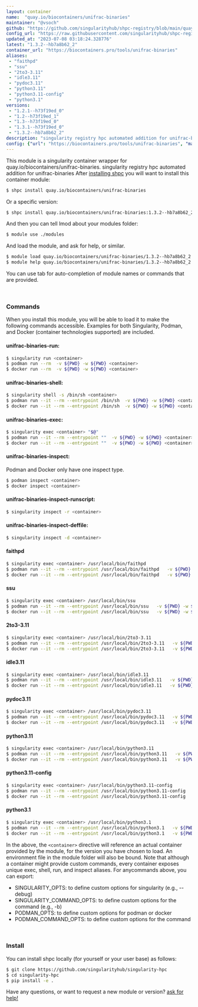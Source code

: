 ```yaml
---
layout: container
name:  "quay.io/biocontainers/unifrac-binaries"
maintainer: "@vsoch"
github: "https://github.com/singularityhub/shpc-registry/blob/main/quay.io/biocontainers/unifrac-binaries/container.yaml"
config_url: "https://raw.githubusercontent.com/singularityhub/shpc-registry/main/quay.io/biocontainers/unifrac-binaries/container.yaml"
updated_at: "2023-07-08 03:18:24.328776"
latest: "1.3.2--hb7a8b62_2"
container_url: "https://biocontainers.pro/tools/unifrac-binaries"
aliases:
 - "faithpd"
 - "ssu"
 - "2to3-3.11"
 - "idle3.11"
 - "pydoc3.11"
 - "python3.11"
 - "python3.11-config"
 - "python3.1"
versions:
 - "1.2.1--h73f19ed_0"
 - "1.2--h73f19ed_1"
 - "1.3--h73f19ed_0"
 - "1.3.1--h73f19ed_0"
 - "1.3.2--hb7a8b62_2"
description: "singularity registry hpc automated addition for unifrac-binaries"
config: {"url": "https://biocontainers.pro/tools/unifrac-binaries", "maintainer": "@vsoch", "description": "singularity registry hpc automated addition for unifrac-binaries", "latest": {"1.3.2--hb7a8b62_2": "sha256:2e9d25bf4ee145311464aa55e0fda00120130db35e6bfe4d8c50262673e44190"}, "tags": {"1.2.1--h73f19ed_0": "sha256:a50076a5c603fd35b838dc8fa34e9795286f20cfe6963e436ac4ac1a715aff82", "1.2--h73f19ed_1": "sha256:abf06bfaa768b6445729da95163f7d2cb5de0ed24a342f8cdf0abf627f0a668e", "1.3--h73f19ed_0": "sha256:0f4151fe3507771bd2c253dc60dfc76b52d22cecfbcfa84e05883f31d5676107", "1.3.1--h73f19ed_0": "sha256:160867dc5dbf8f102827dabf330f59d0ef4fcef94d2ab3b51f7b600a3539d773", "1.3.2--hb7a8b62_2": "sha256:2e9d25bf4ee145311464aa55e0fda00120130db35e6bfe4d8c50262673e44190"}, "docker": "quay.io/biocontainers/unifrac-binaries", "aliases": {"faithpd": "/usr/local/bin/faithpd", "ssu": "/usr/local/bin/ssu", "2to3-3.11": "/usr/local/bin/2to3-3.11", "idle3.11": "/usr/local/bin/idle3.11", "pydoc3.11": "/usr/local/bin/pydoc3.11", "python3.11": "/usr/local/bin/python3.11", "python3.11-config": "/usr/local/bin/python3.11-config", "python3.1": "/usr/local/bin/python3.1"}}
---
```


This module is a singularity container wrapper for quay.io/biocontainers/unifrac-binaries.
singularity registry hpc automated addition for unifrac-binaries
After [installing shpc](#install) you will want to install this container module:


```bash
$ shpc install quay.io/biocontainers/unifrac-binaries
```

Or a specific version:

```bash
$ shpc install quay.io/biocontainers/unifrac-binaries:1.3.2--hb7a8b62_2
```

And then you can tell lmod about your modules folder:

```bash
$ module use ./modules
```

And load the module, and ask for help, or similar.

```bash
$ module load quay.io/biocontainers/unifrac-binaries/1.3.2--hb7a8b62_2
$ module help quay.io/biocontainers/unifrac-binaries/1.3.2--hb7a8b62_2
```

You can use tab for auto-completion of module names or commands that are provided.

<br>

### Commands

When you install this module, you will be able to load it to make the following commands accessible.
Examples for both Singularity, Podman, and Docker (container technologies supported) are included.

#### unifrac-binaries-run:

```bash
$ singularity run <container>
$ podman run --rm  -v ${PWD} -w ${PWD} <container>
$ docker run --rm  -v ${PWD} -w ${PWD} <container>
```

#### unifrac-binaries-shell:

```bash
$ singularity shell -s /bin/sh <container>
$ podman run --it --rm --entrypoint /bin/sh  -v ${PWD} -w ${PWD} <container>
$ docker run --it --rm --entrypoint /bin/sh  -v ${PWD} -w ${PWD} <container>
```

#### unifrac-binaries-exec:

```bash
$ singularity exec <container> "$@"
$ podman run --it --rm --entrypoint ""  -v ${PWD} -w ${PWD} <container> "$@"
$ docker run --it --rm --entrypoint ""  -v ${PWD} -w ${PWD} <container> "$@"
```

#### unifrac-binaries-inspect:

Podman and Docker only have one inspect type.

```bash
$ podman inspect <container>
$ docker inspect <container>
```

#### unifrac-binaries-inspect-runscript:

```bash
$ singularity inspect -r <container>
```

#### unifrac-binaries-inspect-deffile:

```bash
$ singularity inspect -d <container>
```


#### faithpd

```bash
$ singularity exec <container> /usr/local/bin/faithpd
$ podman run --it --rm --entrypoint /usr/local/bin/faithpd   -v ${PWD} -w ${PWD} <container> -c " $@"
$ docker run --it --rm --entrypoint /usr/local/bin/faithpd   -v ${PWD} -w ${PWD} <container> -c " $@"
```


#### ssu

```bash
$ singularity exec <container> /usr/local/bin/ssu
$ podman run --it --rm --entrypoint /usr/local/bin/ssu   -v ${PWD} -w ${PWD} <container> -c " $@"
$ docker run --it --rm --entrypoint /usr/local/bin/ssu   -v ${PWD} -w ${PWD} <container> -c " $@"
```


#### 2to3-3.11

```bash
$ singularity exec <container> /usr/local/bin/2to3-3.11
$ podman run --it --rm --entrypoint /usr/local/bin/2to3-3.11   -v ${PWD} -w ${PWD} <container> -c " $@"
$ docker run --it --rm --entrypoint /usr/local/bin/2to3-3.11   -v ${PWD} -w ${PWD} <container> -c " $@"
```


#### idle3.11

```bash
$ singularity exec <container> /usr/local/bin/idle3.11
$ podman run --it --rm --entrypoint /usr/local/bin/idle3.11   -v ${PWD} -w ${PWD} <container> -c " $@"
$ docker run --it --rm --entrypoint /usr/local/bin/idle3.11   -v ${PWD} -w ${PWD} <container> -c " $@"
```


#### pydoc3.11

```bash
$ singularity exec <container> /usr/local/bin/pydoc3.11
$ podman run --it --rm --entrypoint /usr/local/bin/pydoc3.11   -v ${PWD} -w ${PWD} <container> -c " $@"
$ docker run --it --rm --entrypoint /usr/local/bin/pydoc3.11   -v ${PWD} -w ${PWD} <container> -c " $@"
```


#### python3.11

```bash
$ singularity exec <container> /usr/local/bin/python3.11
$ podman run --it --rm --entrypoint /usr/local/bin/python3.11   -v ${PWD} -w ${PWD} <container> -c " $@"
$ docker run --it --rm --entrypoint /usr/local/bin/python3.11   -v ${PWD} -w ${PWD} <container> -c " $@"
```


#### python3.11-config

```bash
$ singularity exec <container> /usr/local/bin/python3.11-config
$ podman run --it --rm --entrypoint /usr/local/bin/python3.11-config   -v ${PWD} -w ${PWD} <container> -c " $@"
$ docker run --it --rm --entrypoint /usr/local/bin/python3.11-config   -v ${PWD} -w ${PWD} <container> -c " $@"
```


#### python3.1

```bash
$ singularity exec <container> /usr/local/bin/python3.1
$ podman run --it --rm --entrypoint /usr/local/bin/python3.1   -v ${PWD} -w ${PWD} <container> -c " $@"
$ docker run --it --rm --entrypoint /usr/local/bin/python3.1   -v ${PWD} -w ${PWD} <container> -c " $@"
```



In the above, the `<container>` directive will reference an actual container provided
by the module, for the version you have chosen to load. An environment file in the
module folder will also be bound. Note that although a container
might provide custom commands, every container exposes unique exec, shell, run, and
inspect aliases. For anycommands above, you can export:

 - SINGULARITY_OPTS: to define custom options for singularity (e.g., --debug)
 - SINGULARITY_COMMAND_OPTS: to define custom options for the command (e.g., -b)
 - PODMAN_OPTS: to define custom options for podman or docker
 - PODMAN_COMMAND_OPTS: to define custom options for the command

<br>

### Install

You can install shpc locally (for yourself or your user base) as follows:

```bash
$ git clone https://github.com/singularityhub/singularity-hpc
$ cd singularity-hpc
$ pip install -e .
```

Have any questions, or want to request a new module or version? [ask for help!](https://github.com/singularityhub/singularity-hpc/issues)
